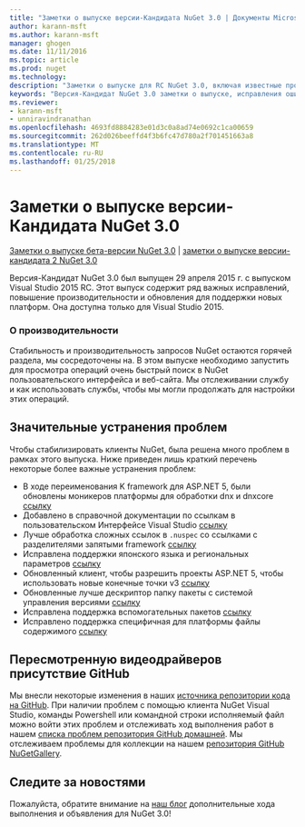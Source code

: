 ```yaml
---
title: "Заметки о выпуске версии-Кандидата NuGet 3.0 | Документы Microsoft"
author: karann-msft
ms.author: karann-msft
manager: ghogen
ms.date: 11/11/2016
ms.topic: article
ms.prod: nuget
ms.technology: 
description: "Заметки о выпуске для RC NuGet 3.0, включая известные проблемы, исправленные ошибки, добавленные функции и DCR."
keywords: "Версия-Кандидат NuGet 3.0 заметки о выпуске, исправления ошибок, известные проблемы, добавлены функции, DCR"
ms.reviewer:
- karann-msft
- unniravindranathan
ms.openlocfilehash: 4693fd8884283e01d3c0a8ad74e0692c1ca00659
ms.sourcegitcommit: 262d026beeffd4f3b6fc47d780a2f701451663a8
ms.translationtype: MT
ms.contentlocale: ru-RU
ms.lasthandoff: 01/25/2018
---
```

# <a name="nuget-30-rc-release-notes"></a>Заметки о выпуске версии-Кандидата NuGet 3.0

[Заметки о выпуске бета-версии NuGet 3.0](../release-notes/nuget-3.0-beta.md) | [заметки о выпуске версии-кандидата 2 NuGet 3.0](../release-notes/nuget-3.0-RC2.md)

Версия-Кандидат NuGet 3.0 был выпущен 29 апреля 2015 г. с выпуском Visual Studio 2015 RC. Этот выпуск содержит ряд важных исправлений, повышение производительности и обновления для поддержки новых платформ.  Она доступна только для Visual Studio 2015.

### <a name="continued-focus-on-performance"></a>О производительности

Стабильность и производительность запросов NuGet остаются горячей раздела, мы сосредоточены на.  В этом выпуске необходимо запустить для просмотра операций очень быстрый поиск в NuGet пользовательского интерфейса и веб-сайта.  Мы отслеживании службу и как использовать службы, чтобы мы могли продолжать для настройки этих операций.

## <a name="significant-issues-resolved"></a>Значительные устранения проблем

Чтобы стабилизировать клиенты NuGet, была решена много проблем в рамках этого выпуска.  Ниже приведен лишь краткий перечень некоторые более важные устранения проблем:

* В ходе переименования K framework для ASP.NET 5, были обновлены моникеров платформы для обработки dnx и dnxcore [ссылку](https://github.com/NuGet/Home/issues/215)
* Добавлено в справочной документации по ссылкам в пользовательском Интерфейсе Visual Studio [ссылку](https://github.com/NuGet/Home/issues/232)
* Лучше обработка сложных ссылок в `.nuspec` со ссылками с разделителями запятыми framework [ссылку](https://github.com/NuGet/Home/issues/276)
* Исправлена поддержки японского языка и региональных параметров [ссылку](https://github.com/NuGet/Home/issues/253)
* Обновленный клиент, чтобы разрешить проекты ASP.NET 5, чтобы использовать новые конечные точки v3 [ссылку](https://github.com/NuGet/Home/issues/219)
* Обновленные лучше дескриптор папку пакеты с системой управления версиями [ссылку](https://github.com/NuGet/Home/issues/56)
* Исправлена поддержка вспомогательных пакетов [ссылку](https://github.com/NuGet/Home/issues/17)
* Исправлено поддержка специфичная для платформы файлы содержимого [ссылку](https://github.com/NuGet/Home/issues/18)

## <a name="github-presence-overhaul"></a>Пересмотренную видеодрайверов присутствие GitHub

Мы внесли некоторые изменения в наших [источника репозитории кода на GitHub](http://github.com/nuget/home).  При наличии проблем с помощью клиента NuGet Visual Studio, команды Powershell или командной строки исполняемый файл можно войти этих проблем и отслеживать ход выполнения работ в нашем [списка проблем репозитория GitHub домашней](http://github.com/nuget/home/issues).  Мы отслеживаем проблемы для коллекции на нашем [репозитория GitHub NuGetGallery](http://github.com/nuget/NuGetGallery/issues).


## <a name="stay-tuned"></a>Следите за новостями

Пожалуйста, обратите внимание на [наш блог](http://blog.nuget.org) дополнительные хода выполнения и объявления для NuGet 3.0!
